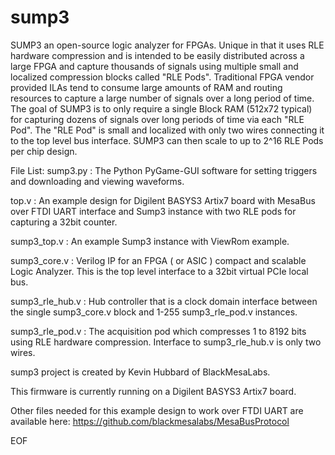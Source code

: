 # sump3
SUMP3 an open-source logic analyzer for FPGAs. Unique in that it uses RLE hardware compression and is intended to be easily distributed across a large FPGA and capture thousands of signals using multiple small and localized compression blocks called "RLE Pods". Traditional FPGA vendor provided ILAs tend to consume large amounts of RAM and routing resources to capture a large number of signals over a long period of time. The goal of SUMP3 is to only require a single Block RAM (512x72 typical) for capturing dozens of signals over long periods of time via each "RLE Pod". The "RLE Pod" is small and localized with only two wires connecting it to the top level bus interface. SUMP3 can then scale to up to 2^16 RLE Pods per chip design.

File List:
  sump3.py     : The Python PyGame-GUI software for setting triggers and downloading and viewing waveforms.

  top.v           : An example design for Digilent BASYS3 Artix7 board with MesaBus over FTDI UART interface and Sump3 instance with two RLE pods for capturing a 32bit counter.

  sump3_top.v     : An example Sump3 instance with ViewRom example.

  sump3_core.v : Verilog IP for an FPGA ( or ASIC ) compact and scalable Logic Analyzer. This is the top level interface to a 32bit virtual PCIe local bus.

  sump3_rle_hub.v : Hub controller that is a clock domain interface between the
    single sump3_core.v block and 1-255 sump3_rle_pod.v instances.

  sump3_rle_pod.v : The acquisition pod which compresses 1 to 8192 bits using
    RLE hardware compression. Interface to sump3_rle_hub.v is only two wires.
  
sump3 project is created by Kevin Hubbard of BlackMesaLabs.

This firmware is currently running on a Digilent BASYS3 Artix7 board.

  Other files needed for this example design to work over FTDI UART are available here:
    https://github.com/blackmesalabs/MesaBusProtocol

EOF
